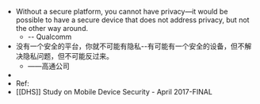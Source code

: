- Without a secure platform, you cannot have privacy—it would be possible to have a secure device that does not address privacy, but not the other way around.
	- -- Qualcomm
- 没有一个安全的平台，你就不可能有隐私--有可能有一个安全的设备，但不解决隐私问题，但不可能反过来。
	- ——高通公司
-
- Ref:
- [[DHS]] Study on Mobile Device Security - April 2017-FINAL
